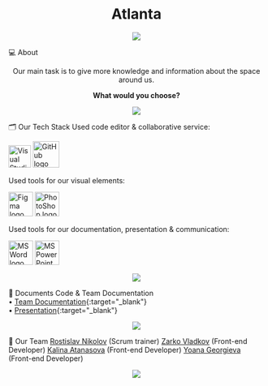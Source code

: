 <h1 align="center">Atlanta</h1>

<p align="center">
    <img src="https://cdn.discordapp.com/attachments/1175485686258880592/1211754651544981524/IMG_8975.png?ex=65ef5976&is=65dce476&hm=d5a4462dc3c7a20d1bd701a1d4bd7e8c25f600a9ad208541f9a85db2382430b5">
</p>

💻 About
<p align="center">Our main task is to give more knowledge and information about the space around us.</p>
<p align="center"><b>What would you choose?</b></p>

<p align="center">
    <img src="https://cdn.discordapp.com/attachments/1103246649075171390/1116130271583031347/line-light.jpg"/>
</p>

🗂️ Our Tech Stack
Used code editor & collaborative service:
<p align="left">
    <a href="https://visualstudio.microsoft.com/vs/"><img src="https://upload.wikimedia.org/wikipedia/commons/thumb/5/59/Visual_Studio_Icon_2019.svg/1030px-Visual_Studio_Icon_2019.svg.png" alt="Visual Studio 2022 logo" width=44px /></a>
    <a href="https://github.com/"><img src="https://img.icons8.com/nolan/344/github.png" alt="GitHub logo" width=52px /></a>
</p>

Used tools for our visual elements:
<p align="left">
    <a href="https://www.figma.com/"><img src="https://img.icons8.com/color/344/figma--v1.png" alt="Figma logo" width=48px/></a>
    <a href="https://www.adobe.com/bg/"><img src="https://upload.wikimedia.org/wikipedia/commons/thumb/a/af/Adobe_Photoshop_CC_icon.svg/1200px-Adobe_Photoshop_CC_icon.svg.png" alt="PhotoShop logo" width=48px/></a>
</p>

Used tools for our documentation, presentation & communication:
<p align="left">
    <a href="https://www.microsoft.com/en-ww/microsoft-365/word"><img src="https://img.icons8.com/color/344/ms-word.png" alt="MS Word logo" width=48px /></a>
    <a href="https://www.microsoft.com/en-ww/microsoft-365/powerpoint"><img src="https://img.icons8.com/color/344/ms-powerpoint.png" alt="MS PowerPoint logo" width=48px /></a>
</p>

<p align="center">
    <img src="https://cdn.discordapp.com/attachments/1103246649075171390/1116130271583031347/line-light.jpg"/>
</p>

📄 Documents Code & Team Documentation <br>
 • [Team Documentation](https://codingburgas-my.sharepoint.com/:w:/g/personal/rdnikolov22_codingburgas_bg/EXxUKfFDh5pPpx58aU9T0o4BSzirCANMVtw1jhHlYU9q1Q?e=TqxoNS){:target="_blank"}<br>
 • [Presentation](https://codingburgas-my.sharepoint.com/:p:/g/personal/rdnikolov22_codingburgas_bg/EXV__Pa0cKVIsUNpCwn3DQ8BN5uUq1az_VeKWNTHDiNHiw?e=RNrzze){:target="_blank"}

<p align="center">
    <img src="https://cdn.discordapp.com/attachments/1103246649075171390/1116130271583031347/line-light.jpg"/>
</p>

👥 Our Team
<a href = "https://github.com/RDNikolov22">Rostislav Nikolov</a> (Scrum trainer)
<a href = "https://github.com/ZSVladkov22">Zarko Vladkov</a> (Front-end Developer)
<a href = "https://github.com/KKAtanasova22">Kalina Atanasova</a> (Front-end Developer)
<a href = "https://github.com/YTGeorgieva22">Yoana Georgieva</a> (Front-end Developer)

<p align="center">
    <img src="https://cdn.discordapp.com/attachments/1103246649075171390/1116130271583031347/line-light.jpg"/>
</p>
